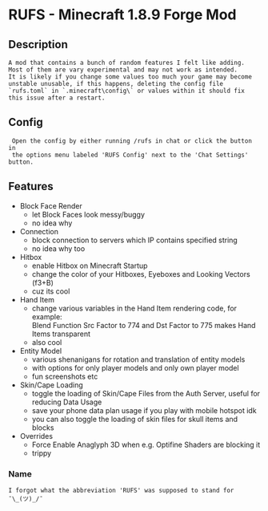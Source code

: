 # RUFS - Minecraft 1.8.9 Forge Mod
 
## Description
    A mod that contains a bunch of random features I felt like adding.
    Most of them are vary experimental and may not work as intended.
    It is likely if you change some values too much your game may become 
    unstable unusable, if this happens, deleting the config file 
    `rufs.toml` in `.minecraft\config\` or values within it should fix
    this issue after a restart.

## Config
     Open the config by either running /rufs in chat or click the button in
     the options menu labeled 'RUFS Config' next to the 'Chat Settings' button.
## Features

   - Block Face Render
     - let Block Faces look messy/buggy
     - no idea why
   - Connection
     - block connection to servers which IP contains specified string
     - no idea why too
   - Hitbox
     - enable Hitbox on Minecraft Startup
     - change the color of your Hitboxes, Eyeboxes and Looking Vectors (f3+B)
     - cuz its cool
   - Hand Item
     - change various variables in the Hand Item rendering code, for example:\
     Blend Function Src Factor to 774 and Dst Factor to 775 makes Hand Items transparent
     - also cool
   - Entity Model
     - various shenanigans for rotation and translation of entity models
     - with options for only player models and only own player model
     - fun screenshots etc
   - Skin/Cape Loading
     - toggle the loading of Skin/Cape Files from the Auth Server, useful for reducing Data Usage
     - save your phone data plan usage if you play with mobile hotspot idk
     - you can also toggle the loading of skin files for skull items and blocks
   - Overrides
     - Force   Enable Anaglyph 3D when e.g. Optifine Shaders are blocking it
     - trippy

### Name
    I forgot what the abbreviation 'RUFS' was supposed to stand for ¯\_(ツ)_/¯